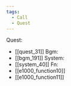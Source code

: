 ```yaml
---
tags:
  - Call
  - Quest
---
```

Quest:
- [[quest_31]]
Bgm:
- [[bgm_191]]
System:
- [[system_40]]
Fn:
- [[e1000_function10]]
- [[e1000_function11]]
